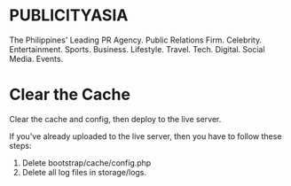 # PUBLICITYASIA

The Philippines' Leading PR Agency. Public Relations Firm. Celebrity. Entertainment. Sports. Business. Lifestyle. Travel. Tech. Digital. Social Media. Events.

# Clear the Cache

Clear the cache and config, then deploy to the live server.

If you've already uploaded to the live server, then you have to follow these steps:

1. Delete bootstrap/cache/config.php
2. Delete all log files in storage/logs.